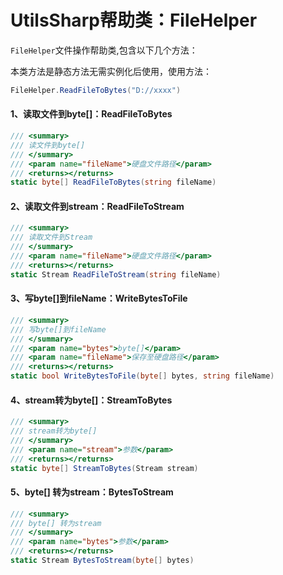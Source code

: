# UtilsSharp帮助类：FileHelper

`FileHelper`文件操作帮助类,包含以下几个方法：

本类方法是静态方法无需实例化后使用，使用方法：

```c#
FileHelper.ReadFileToBytes("D://xxxx")
```

#### 1、读取文件到byte[]：ReadFileToBytes

```c#
/// <summary>
/// 读文件到byte[]
/// </summary>
/// <param name="fileName">硬盘文件路径</param>
/// <returns></returns>
static byte[] ReadFileToBytes(string fileName)
```

#### 2、读取文件到stream：ReadFileToStream

```c#
/// <summary>
/// 读取文件到Stream
/// </summary>
/// <param name="fileName">硬盘文件路径</param>
/// <returns></returns>
static Stream ReadFileToStream(string fileName)
```

#### 3、写byte[]到fileName：WriteBytesToFile

```c#
/// <summary>
/// 写byte[]到fileName
/// </summary>
/// <param name="bytes">byte[]</param>
/// <param name="fileName">保存至硬盘路径</param>
/// <returns></returns>
static bool WriteBytesToFile(byte[] bytes, string fileName)
```

#### 4、stream转为byte[]：StreamToBytes

```c#
/// <summary>
/// stream转为byte[]
/// </summary>
/// <param name="stream">参数</param>
/// <returns></returns>
static byte[] StreamToBytes(Stream stream)
```

#### 5、byte[] 转为stream：BytesToStream

```c#
/// <summary>
/// byte[] 转为stream
/// </summary>
/// <param name="bytes">参数</param>
/// <returns></returns>
static Stream BytesToStream(byte[] bytes)
```

